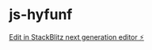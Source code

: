 # js-hyfunf

[Edit in StackBlitz next generation editor ⚡️](https://stackblitz.com/~/github.com/daNAfpp/js-hyfunf)